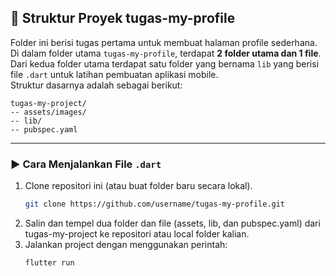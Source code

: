 ## 📂 Struktur Proyek tugas-my-profile
Folder ini berisi tugas pertama untuk membuat halaman profile sederhana.
Di dalam folder utama `tugas-my-profile`, terdapat **2 folder utama dan 1 file**. Dari kedua folder utama terdapat satu folder yang bernama `lib` yang berisi file `.dart` untuk latihan pembuatan aplikasi mobile.  
Struktur dasarnya adalah sebagai berikut:

```
tugas-my-project/
-- assets/images/
-- lib/
-- pubspec.yaml
```
---

### ▶️ Cara Menjalankan File `.dart`

1. Clone repositori ini (atau buat folder baru secara lokal).  
   ```bash
   git clone https://github.com/username/tugas-my-profile.git
2. Salin dan tempel dua folder dan file (assets, lib, dan pubspec.yaml) dari tugas-my-project ke repositori atau local folder kalian.
3. Jalankan project dengan menggunakan perintah:
   ```bash
   flutter run
